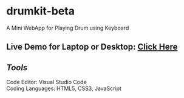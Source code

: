 # drumkit-beta
A Mini WebApp for Playing Drum using Keyboard

## Live Demo for Laptop or Desktop: <a href="https://ifall-ifail.github.io/drumkit-beta/"> Click Here </a> <br>

## *Tools*

Code Editor: Visual Studio Code <br>
Coding Languages: HTML5, CSS3, JavaScript
